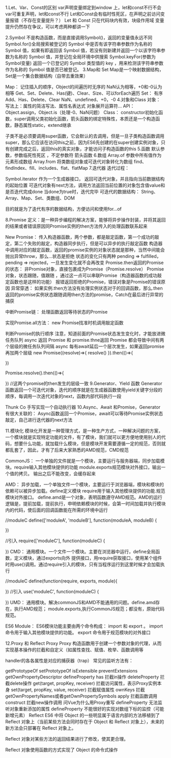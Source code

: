 1.Let、Var、Const的区别
var声明变量绑定到window 上，let和const不行不会
var可重复声明，let和const不行
Let和Const会有临时性死区，在声明之前访问变量报错（不存在变量提升？）
Let 和 Const 只在代码块内有效，块级作用域
变量提升仍然存在争议，可以考虑两种都讲一下

2.Symbol
不是构造函数，而是直接调用Symbol()，返回的变量值永远不同
Symbol.for()全局搜索被登记的 Symbol 中是否有该字符串参数作为名称的 Symbol 值，如果有即返回该 Symbol 值，若没有则新建并返回一个以该字符串参数为名称的 Symbol 值，并登记在全局环境中供搜索
Symbol.keyFor(参数为Symbol变量) 返回一个已登记的 Symbol 类型值的 key ，用来检测该字符串参数作为名称的 Symbol 值是否已被登记。
3.Map和 Set
Map是一个映射数据结构，Set是一个集合数据结构（自带去重效果）

Map：
记住插入的顺序，Object的间遍历时无序的
NaN认为相等，+0和-0认为相等
Get、Set、Delete、Has(键)、Clear、Size、可以forEach遍历
Set：
有序
Add、Has、Delete、Clear
NaN、undefined、+0，-0
4.对象和Class
对象：
写法上：属性的简洁写法、属性名表达式
对象展开运算符…
API：Object.assign，Object.is（处理-0、NaN问题）
Class：
constructor初始化函数，super调用父类初始化函数，箭头函数的绑定特殊性，本质还是一个构造函数，静态属性static，extend继承

子类不是必须要调用super函数，它会默认的去调用，但是一旦子类构造函数调用super，那么它应该在访问this之前，因为ES6先创建的在super创建实例对象，只有创建完成之后，返回this的真实对象，才能访问子构造函数的this
5.函数
默认参数，参数临死性死区 ，不定参数符
箭头函数
6.数组
Array.of 参数中所有值作为元素形成数组
Array.from 将类数组对象或可迭代对象转化为数组
find、findIndex、fill、includes、flat、flatMap
7.迭代器
迭代过程：

Symbol.iterator 作为一个生成器接口， 返回可迭代对象，并且指向当前数据结构的起始位置
可迭代对象有next方法，调用方法返回当前位置的对象包含值value和是否迭代完成done
当done为true时，迭代完毕
可迭代的数据结构： String、Array、Map、Set、类数组、DOM

目的就是为了迭代有序的数据结构，方便访问和使用for…of

8.Promise
定义：是一种异步编程的解决方案，能够将异步操作封装，并将其返回的结果或者错误原因同Promise实例的then方法传入的处理函数联系起来

New Promise：
传入构造器函数，两个参数，都是敲定函数，第一个成功的敲定，第二个失败的敲定，构造器同步执行，但是可以异步的执行敲定函数
构造器中调用对应的敲定函数，返回的promise实例的对象状态就是那种，当然中间能会抛出异常throw，那么…状态是拒绝
状态的变化只有两种 pending => fulfilled，pending => rejected，一旦发生变化就不会再改变
Promise.then返回的Promise的状态：
非Promise对象，直接包裹成为Promise（Promise.resolve）
Promise对象，状态跟随，值跟随 ，通过这一点可以串联Promise（构造器函数的成功敲定函数也是这样的功能）
报错返回拒绝的Promise，错误对象是Promise的错误原因
异常穿透：
如果实例.then方法没有处理实例状态对于的回调函数，那么.then返回的promise实例状态跟随调用then方法的promise，Catch在最后进行异常的捕获

中断Promise链：
处理函数返回等待状态的Promise

实现Promise.all方法：
new Promise找准时机调用敲定函数

判断Promise的执行顺序
注意，知道前面的Promise状态发生变化时，才能放进微任务队列
async 返回 Promise 和 promise.thne返回 Promise 都会导致中间有两个层级的微任务队列间隔
async 每有await延后一个层次发生，如果返回promise再加两个层级
new Promise((resolve)=>{
	resolve()
}).then(()=>{

})

Promise.resolve().then(()=>{

})
//这两个promise的then发生的层级一致
9.Generator、Yield 函数
Generator函数返回一个可迭代对象，迭代的顺序就是在生成器函数使用yield关键字分段的顺序，每调用一次迭代对象的next，函数内部代码执行一段

Thunk
Co 手写实现一个自动执行器
10.Async、Await
和Promise，Generator 有很大关联的： Async函数返回一个Promise，await可以等待Promise实例状态敲定，自己进行迭代器的next方法

11.模块化
模块化开发是一种管理方式，是一种生产方式，一种解决问题的方案，一个模块就是实现特定功能的文件，有了模块，我们就可以更方便地使用别人的代码，想要什么功能，就加载什么模块，但是模块开发需要遵循一定的规范，否则就都乱套了，因此，才有了后来大家熟悉的AMD规范，CMD规范

CommonJS：
一个单独的文件就是一个模块，主要运行与服务器端，同步加载模块。require输入其他模块提供的功能 module.exports规范模块对外接口，输出一个值的拷贝。 输出之后不能改变，会缓存起来

AMD：
异步加载，一个单独文件一个模块，主要运行于浏览器端，模块和模块的依赖可以被异步加载。define定义模块 require用于输入其他模块提供的功能.规范模块对外接口。 define.amd是一个对象，表明函数遵守AMD规范。AMD的运行逻辑是，提前加载，提前执行，申明依赖模块的时候，会第一时间加载并执行模块内的代码，使后面的回调函数能在所需的环境中运行

//moduleC
define(['moduleA', 'moduleB'], function(moduleA, moduleB) {
    
})

//引入
require(['moduleC'], function(moduleC) {

})
CMD：
通用模块。一个文件一个模块。主要在浏览器中运行，define全局函数，定义模块，通过exports向外 提供接口，用require获取接口，使用某个组件时用use()调用。通过require引入的模块，只有当程序运行到这里时候才会加载执行

//moduleC
define(function(require, exports, module){

})
//引入
use('moduleC', function(moduleC) {
    
})
UMD：
通用模块。解决commonJS和AMD不能通用的问题。define.amd存在，执行AMD规范； module.exports,执行CommonJS规范；都没有，原始代码规范。

ES6 Module：
ES6模块功能主要由两个命令构成： import 和 export 。 import 命令用于输入其他模块提供的功能。 export 命令用于规范模块的对外接口

12.Proxy 和 Reflect
Proxy
Proxy 构造函数用于创建一个参数对象的代理，从而实现基本操作的拦截和自定义（如属性查找、赋值、枚举、函数调用等

handler的各各属性是对应的捕获器（trap） 常见的监听方法有：

getPrototypeOf
setPrototypeOf
isExtensible
preventExtensions
getOwnPropertyDescriptor
defineProperty
has 拦截in操作
deleteProperty 拦截delete操作
get(target, propKey, receiver) 拦截访问属性，表示Proxy实例本身
set(target, propKey, value, receiver) 拦截赋值属性
ownKeys 拦截getOwnPropertyNames或者getOwnPropertySymbols
apply 拦截函数调用
construct 拦截new操作调用
问Vue为什么用Proxy重写
defineProperty 无法监听对象重新添加的属性
defineProperty 不能很好的实现对数组下标的监控（可能新增元素）
Reflect
ES6 中将 Object 的一些明显属于语言内部的方法移植到了 Reflect 对象上（当前某些方法会同时存在于 Object 和 Reflect 对象上），未来的新方法会只部署在 Reflect 对象上。

Reflect 对象对某些方法的返回结果进行了修改，使其更合理。

Reflect 对象使用函数的方式实现了 Object 的命令式操作
